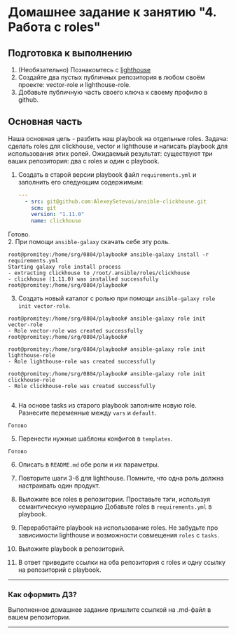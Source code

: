 # Домашнее задание к занятию "4. Работа с roles"

## Подготовка к выполнению
1. (Необязательно) Познакомтесь с [lighthouse](https://youtu.be/ymlrNlaHzIY?t=929)
2. Создайте два пустых публичных репозитория в любом своём проекте: vector-role и lighthouse-role.
3. Добавьте публичную часть своего ключа к своему профилю в github.

## Основная часть

Наша основная цель - разбить наш playbook на отдельные roles. Задача: сделать roles для clickhouse, vector и lighthouse и написать playbook для использования этих ролей. Ожидаемый результат: существуют три ваших репозитория: два с roles и один с playbook.

1. Создать в старой версии playbook файл `requirements.yml` и заполнить его следующим содержимым:

   ```yaml
   ---
     - src: git@github.com:AlexeySetevoi/ansible-clickhouse.git
       scm: git
       version: "1.11.0"
       name: clickhouse 
   ```
Готово.</br>
2. При помощи `ansible-galaxy` скачать себе эту роль.
```
root@promitey:/home/srg/0804/playbook# ansible-galaxy install -r requirements.yml
Starting galaxy role install process
- extracting clickhouse to /root/.ansible/roles/clickhouse
- clickhouse (1.11.0) was installed successfully
root@promitey:/home/srg/0804/playbook#

```

3. Создать новый каталог с ролью при помощи `ansible-galaxy role init vector-role`.
```
root@promitey:/home/srg/0804/playbook# ansible-galaxy role init vector-role
- Role vector-role was created successfully
root@promitey:/home/srg/0804/playbook#

root@promitey:/home/srg/0804/playbook# ansible-galaxy role init lighthouse-role
- Role lighthouse-role was created successfully

root@promitey:/home/srg/0804/playbook# ansible-galaxy role init clickhouse-role
- Role clickhouse-role was created successfully


```

4. На основе tasks из старого playbook заполните новую role. Разнесите переменные между `vars` и `default`. 
```
Готово
```

5. Перенести нужные шаблоны конфигов в `templates`.
```
Готово
```

6. Описать в `README.md` обе роли и их параметры.

7. Повторите шаги 3-6 для lighthouse. Помните, что одна роль должна настраивать один продукт.
8. Выложите все roles в репозитории. Проставьте тэги, используя семантическую нумерацию Добавьте roles в `requirements.yml` в playbook.
9. Переработайте playbook на использование roles. Не забудьте про зависимости lighthouse и возможности совмещения `roles` с `tasks`.
10. Выложите playbook в репозиторий.
11. В ответ приведите ссылки на оба репозитория с roles и одну ссылку на репозиторий с playbook.

---

### Как оформить ДЗ?

Выполненное домашнее задание пришлите ссылкой на .md-файл в вашем репозитории.

---
